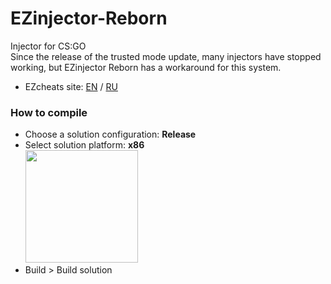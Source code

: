 # EZinjector-Reborn
Injector for CS:GO<br>
Since the release of the trusted mode update, many injectors have stopped working, but EZinjector Reborn has a workaround for this system.
- EZcheats site: [EN](https://ezcheats.com/) / [RU](https://ezcheats.ru/)

### How to compile
- Choose a solution configuration: **Release**
- Select solution platform: **x86**<br>
<img src=
"https://cdn.discordapp.com/attachments/711569218306441216/756462570373906442/unknown.png"
 width="180px">
- Build > Build solution
